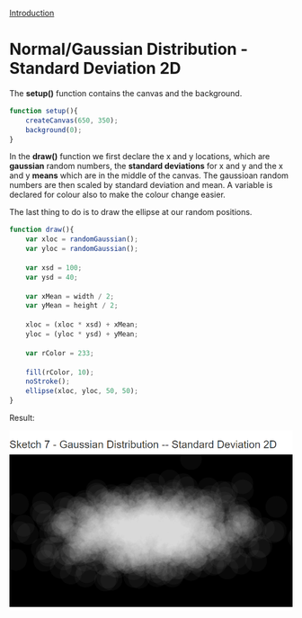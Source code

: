 [Introduction](../)

# Normal/Gaussian Distribution - Standard Deviation 2D

The **setup()** function contains the canvas and the background.

```js
function setup(){
    createCanvas(650, 350);
    background(0);
}
```
In the **draw()** function we first declare the x and y locations, which are **gaussian** random numbers, the **standard deviations** for x and y and the x and y **means** which are in the middle of the canvas. The gaussioan random numbers are then scaled by standard deviation and mean. A variable is declared for colour also to make the colour change easier.

The last thing to do is to draw the ellipse at our random positions.

```js
function draw(){
    var xloc = randomGaussian();
    var yloc = randomGaussian();

    var xsd = 100;
    var ysd = 40;

    var xMean = width / 2;
    var yMean = height / 2;

    xloc = (xloc * xsd) + xMean;
    yloc = (yloc * ysd) + yMean;

    var rColor = 233;

    fill(rColor, 10);
    noStroke();
    ellipse(xloc, yloc, 50, 50);
}
```

Result:

![Normal/Gaussian Distribution 2D](img/Sketch07.PNG?raw=true "Normal/Gaussian Distribution")
